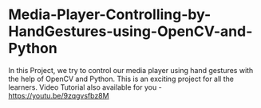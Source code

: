 # Media-Player-Controlling-by-HandGestures-using-OpenCV-and-Python
In this Project, we try to control our media player using hand gestures with the help of OpenCV and Python. This is an exciting project for all the learners. Video Tutorial also available for you - https://youtu.be/9zqgvsfbz8M

